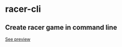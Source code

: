 # racer-cli

## Create racer game in command line

[See preview](https://github.com/weekend-class/racer-cli/blob/main/racer-preview.gif)
